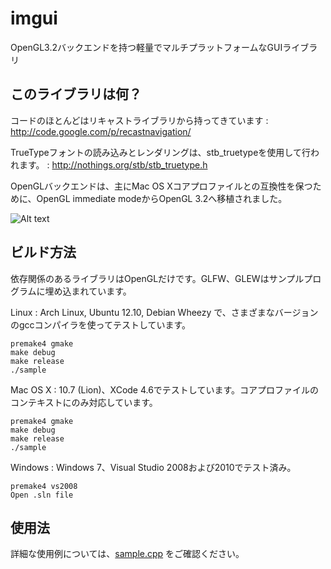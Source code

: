 imgui
================================
OpenGL3.2バックエンドを持つ軽量でマルチプラットフォームなGUIライブラリ

このライブラリは何？
-------------------------
コードのほとんどはリキャストライブラリから持ってきています : http://code.google.com/p/recastnavigation/

TrueTypeフォントの読み込みとレンダリングは、stb_truetypeを使用して行われます。 : http://nothings.org/stb/stb_truetype.h

OpenGLバックエンドは、主にMac OS Xコアプロファイルとの互換性を保つために、OpenGL immediate modeからOpenGL 3.2へ移植されました。

![Alt text](http://adrien.io/img/imgui/imgui.png)

ビルド方法
-------------------------
依存関係のあるライブラリはOpenGLだけです。GLFW、GLEWはサンプルプログラムに埋め込まれています。

Linux : Arch Linux, Ubuntu 12.10, Debian Wheezy で、さまざまなバージョンのgccコンパイラを使ってテストしています。

    premake4 gmake
    make debug
    make release
    ./sample


Mac OS X : 10.7 (Lion)、XCode 4.6でテストしています。コアプロファイルのコンテキストにのみ対応しています。

    premake4 gmake
    make debug
    make release
    ./sample

Windows : Windows 7、Visual Studio 2008および2010でテスト済み。

    premake4 vs2008 
    Open .sln file


使用法
----------------------------

詳細な使用例については、[sample.cpp](https://github.com/AdrienHerubel/imgui/blob/master/sample.cpp) をご確認ください。 

